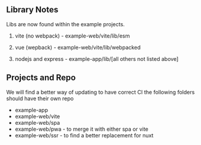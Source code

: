 ## Library Notes

Libs are now found within the example projects.

1. vite (no webpack) - example-web/vite/lib/esm

2. vue (wepback) - example-web/vite/lib/webpacked

3. nodejs and express - example-app/lib/[all others not listed above]

## Projects and Repo

We will find a better way of updating to have correct CI the following folders should have their own repo
- example-app
- example-web/vite
- example-web/spa
- example-web/pwa - to merge it with either spa or vite
- example-web/ssr - to find a better replacement for nuxt




